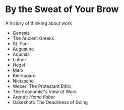# By the Sweat of Your Brow

A history of thinking about work

- Genesis
- The Ancient Greeks
- St. Paul
- Augustine
- Aquinas
- Luther
- Hegel
- Marx
- Kierkagard
- Nietzsche
- Weber: The Protestant Ethic
- The Economist's View of Work
- Arendt: *Homo Faber*
- Oakeshott: The Deadliness of Doing

